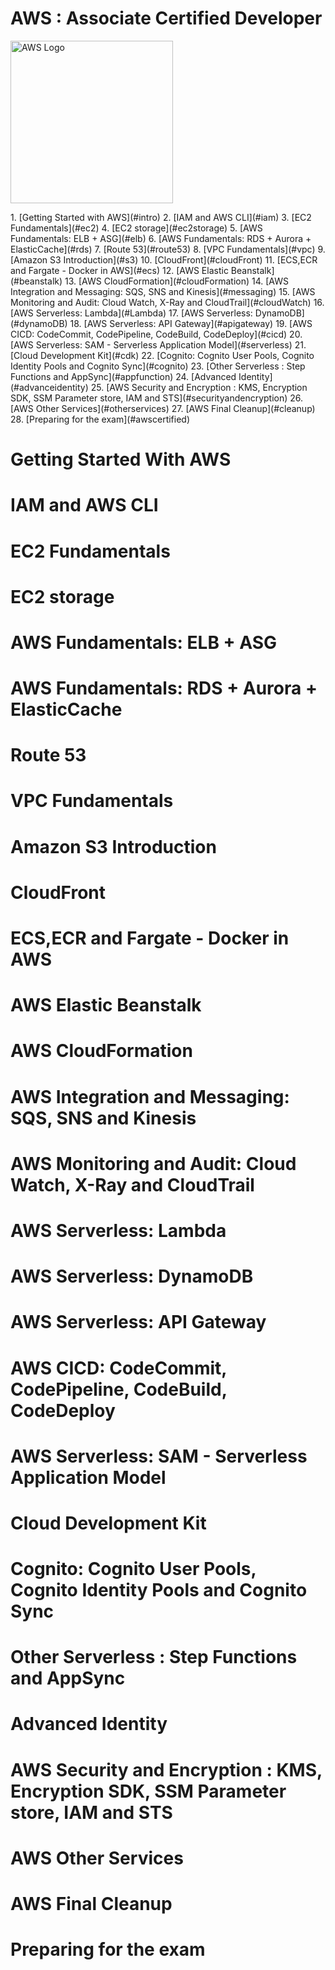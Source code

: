 # AWS : Associate Certified Developer
<p>  
    <img src="https://upload.wikimedia.org/wikipedia/commons/thumb/9/93/Amazon_Web_Services_Logo.svg/512px-Amazon_Web_Services_Logo.svg.png?20170912170050" alt="AWS Logo" height="260">
</p>
1. [Getting Started with AWS](#intro)
2. [IAM and AWS CLI](#iam)
3. [EC2 Fundamentals](#ec2)
4. [EC2 storage](#ec2storage)
5. [AWS Fundamentals: ELB + ASG](#elb)
6. [AWS Fundamentals: RDS + Aurora + ElasticCache](#rds)
7. [Route 53](#route53)
8. [VPC Fundamentals](#vpc)
9. [Amazon S3 Introduction](#s3)
10. [CloudFront](#cloudFront)
11. [ECS,ECR and Fargate - Docker in AWS](#ecs)
12. [AWS Elastic Beanstalk](#beanstalk)
13. [AWS CloudFormation](#cloudFormation)
14. [AWS Integration and Messaging: SQS, SNS and Kinesis](#messaging)
15. [AWS Monitoring and Audit: Cloud Watch, X-Ray and CloudTrail](#cloudWatch)
16. [AWS Serverless: Lambda](#Lambda)
17. [AWS Serverless: DynamoDB](#dynamoDB)
18. [AWS Serverless: API Gateway](#apigateway)
19. [AWS CICD: CodeCommit, CodePipeline, CodeBuild, CodeDeploy](#cicd)
20. [AWS Serverless: SAM - Serverless Application Model](#serverless)
21. [Cloud Development Kit](#cdk)
22. [Cognito: Cognito User Pools, Cognito Identity Pools and Cognito Sync](#cognito)
23. [Other Serverless : Step Functions and AppSync](#appfunction)
24. [Advanced Identity](#advanceidentity)
25. [AWS Security and Encryption : KMS, Encryption SDK, SSM Parameter store, IAM and STS](#securityandencryption)
26. [AWS Other Services](#otherservices)
27. [AWS Final Cleanup](#cleanup)
28. [Preparing for the exam](#awscertified)

# Getting Started With AWS
# IAM and AWS CLI
# EC2 Fundamentals
# EC2 storage
# AWS Fundamentals: ELB + ASG
# AWS Fundamentals: RDS + Aurora + ElasticCache
# Route 53
# VPC Fundamentals
# Amazon S3 Introduction
# CloudFront
# ECS,ECR and Fargate - Docker in AWS
# AWS Elastic Beanstalk
# AWS CloudFormation
# AWS Integration and Messaging: SQS, SNS and Kinesis
# AWS Monitoring and Audit: Cloud Watch, X-Ray and CloudTrail
# AWS Serverless: Lambda
# AWS Serverless: DynamoDB
# AWS Serverless: API Gateway
# AWS CICD: CodeCommit, CodePipeline, CodeBuild, CodeDeploy
# AWS Serverless: SAM - Serverless Application Model
# Cloud Development Kit
# Cognito: Cognito User Pools, Cognito Identity Pools and Cognito Sync
# Other Serverless : Step Functions and AppSync
# Advanced Identity
# AWS Security and Encryption : KMS, Encryption SDK, SSM Parameter store, IAM and STS
# AWS Other Services
# AWS Final Cleanup
# Preparing for the exam




